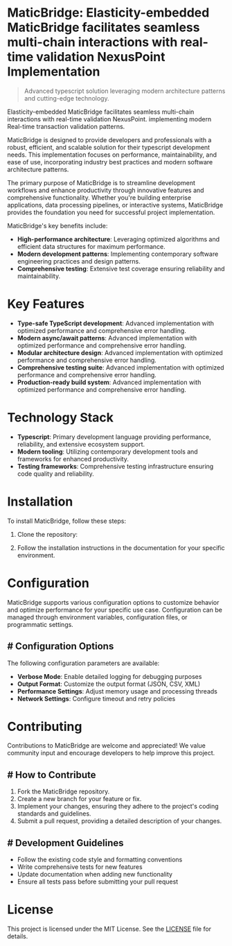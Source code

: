 <!-- fallback_MaticBridge_20250803014942_42254 -->

# MaticBridge: Elasticity-embedded MaticBridge facilitates seamless multi-chain interactions with real-time validation NexusPoint Implementation
> Advanced typescript solution leveraging modern architecture patterns and cutting-edge technology.

Elasticity-embedded MaticBridge facilitates seamless multi-chain interactions with real-time validation NexusPoint. implementing modern Real-time transaction validation patterns.

MaticBridge is designed to provide developers and professionals with a robust, efficient, and scalable solution for their typescript development needs. This implementation focuses on performance, maintainability, and ease of use, incorporating industry best practices and modern software architecture patterns.

The primary purpose of MaticBridge is to streamline development workflows and enhance productivity through innovative features and comprehensive functionality. Whether you're building enterprise applications, data processing pipelines, or interactive systems, MaticBridge provides the foundation you need for successful project implementation.

MaticBridge's key benefits include:

* **High-performance architecture**: Leveraging optimized algorithms and efficient data structures for maximum performance.
* **Modern development patterns**: Implementing contemporary software engineering practices and design patterns.
* **Comprehensive testing**: Extensive test coverage ensuring reliability and maintainability.

# Key Features

* **Type-safe TypeScript development**: Advanced implementation with optimized performance and comprehensive error handling.
* **Modern async/await patterns**: Advanced implementation with optimized performance and comprehensive error handling.
* **Modular architecture design**: Advanced implementation with optimized performance and comprehensive error handling.
* **Comprehensive testing suite**: Advanced implementation with optimized performance and comprehensive error handling.
* **Production-ready build system**: Advanced implementation with optimized performance and comprehensive error handling.

# Technology Stack

* **Typescript**: Primary development language providing performance, reliability, and extensive ecosystem support.
* **Modern tooling**: Utilizing contemporary development tools and frameworks for enhanced productivity.
* **Testing frameworks**: Comprehensive testing infrastructure ensuring code quality and reliability.

# Installation

To install MaticBridge, follow these steps:

1. Clone the repository:


2. Follow the installation instructions in the documentation for your specific environment.

# Configuration

MaticBridge supports various configuration options to customize behavior and optimize performance for your specific use case. Configuration can be managed through environment variables, configuration files, or programmatic settings.

## # Configuration Options

The following configuration parameters are available:

* **Verbose Mode**: Enable detailed logging for debugging purposes
* **Output Format**: Customize the output format (JSON, CSV, XML)
* **Performance Settings**: Adjust memory usage and processing threads
* **Network Settings**: Configure timeout and retry policies

# Contributing

Contributions to MaticBridge are welcome and appreciated! We value community input and encourage developers to help improve this project.

## # How to Contribute

1. Fork the MaticBridge repository.
2. Create a new branch for your feature or fix.
3. Implement your changes, ensuring they adhere to the project's coding standards and guidelines.
4. Submit a pull request, providing a detailed description of your changes.

## # Development Guidelines

* Follow the existing code style and formatting conventions
* Write comprehensive tests for new features
* Update documentation when adding new functionality
* Ensure all tests pass before submitting your pull request

# License

This project is licensed under the MIT License. See the [LICENSE](https://github.com/gary111868/MaticBridge/blob/main/LICENSE) file for details.
